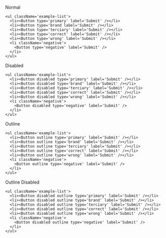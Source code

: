 Normal

    <ul className='example-list'>
      <li><Button type='primary' label='Submit' /></li>
      <li><Button type='brand label='Submit' /></li>
      <li><Button type='terciary' label='Submit' /></li>
      <li><Button type='correct' label='Submit' /></li>
      <li><Button type='wrong' label='Submit' /></li>
      <li className='negative'>
        <Button type='negative' label='Submit' />
      </li>
    </ul>

Disabled

    <ul className='example-list'>
      <li><Button disabled type='primary' label='Submit' /></li>
      <li><Button disabled type='brand' label='Submit' /></li>
      <li><Button disabled type='terciary' label='Submit' /></li>
      <li><Button disabled type='correct' label='Submit' /></li>
      <li><Button disabled type='wrong' label='Submit' /></li>
      <li className='negative'>
        <Button disabled type='negative' label='Submit' />
      </li>
    </ul>

Outline

    <ul className='example-list'>
      <li><Button outline type='primary' label='Submit' /></li>
      <li><Button outline type='brand' label='Submit' /></li>
      <li><Button outline type='terciary' label='Submit' /></li>
      <li><Button outline type='correct' label='Submit' /></li>
      <li><Button outline type='wrong' label='Submit' /></li>
      <li className='negative'>
        <Button outline type='negative' label='Submit' />
      </li>
    </ul>

Outline Disabled

    <ul className='example-list'>
      <li><Button disabled outline type='primary' label='Submit' /></li>
      <li><Button disabled outline type='brand' label='Submit' /></li>
      <li><Button disabled outline type='terciary' label='Submit' /></li>
      <li><Button disabled outline type='correct' label='Submit' /></li>
      <li><Button disabled outline type='wrong' label='Submit' /></li>
      <li className='negative'>
        <Button disabled outline type='negative' label='Submit' />
      </li>
    </ul>
